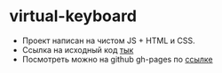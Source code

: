 # virtual-keyboard
* Проект написан на чистом JS + HTML и CSS.
* Ссылка на исходный код [тык](https://github.com/Alexandr-Lys/virtual-keyboard/tree/virtual-keyboard)
* Посмотреть можно на github gh-pages по [ссылке](https://alexandr-lys.github.io/virtual-keyboard/)
